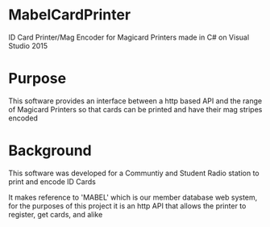 # MabelCardPrinter
ID Card Printer/Mag Encoder for Magicard Printers made in C# on Visual Studio 2015

# Purpose
This software provides an interface between a http based API and the range of Magicard Printers so that cards can be printed and have their mag stripes encoded

# Background
This software was developed for a Communtiy and Student Radio station to print and encode ID Cards

It makes reference to 'MABEL' which is our member database web system, for the purposes of this project it is an http API that allows the printer to register, get cards, and alike
